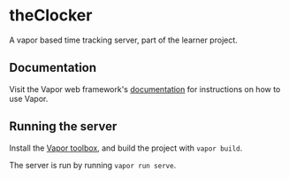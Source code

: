 # theClocker
A vapor based time tracking server, part of the learner project.

## Documentation

Visit the Vapor web framework's [documentation](http://docs.vapor.codes) for instructions on how to use Vapor.

## Running the server

Install the [Vapor toolbox](https://vapor.github.io/documentation/getting-started/install-toolbox.html), and build the project with `vapor build`.

The server is run by running `vapor run serve`.

